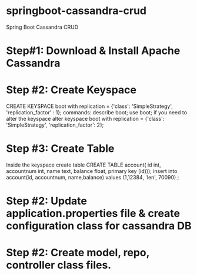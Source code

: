 # springboot-cassandra-crud
 Spring Boot Cassandra CRUD 
# Step#1: Download & Install Apache Cassandra
# Step #2: Create Keyspace
CREATE KEYSPACE boot with replication = {'class': 'SimpleStrategy', 'replication_factor' : 1};
commands:
describe boot;
use boot;
if you need to alter the keyspace
alter keyspace boot with replication = {'class': 'SimpleStrategy', 'replication_factor': 2};
# Step #3: Create Table
Inside the keyspace create table
CREATE TABLE account( id int, accountnum int, name text, balance float, primary key (id)));
insert into account(id, accountnum, name,balance) values (1,12384, 'len', 70090) ;
# Step #2: Update application.properties file & create configuration class for cassandra DB

# Step #2: Create model, repo, controller class files.
